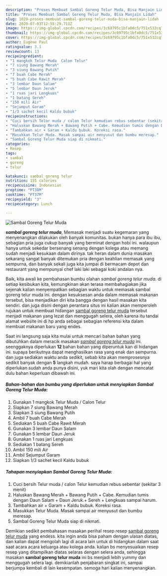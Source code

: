 ```yaml
---
description: "Proses Membuat Sambal Goreng Telur Muda, Bisa Manjain Lidah"
title: "Proses Membuat Sambal Goreng Telur Muda, Bisa Manjain Lidah"
slug: 1029-proses-membuat-sambal-goreng-telur-muda-bisa-manjain-lidah
date: 2020-07-03T12:55:29.711Z
image: https://img-global.cpcdn.com/recipes/3c69795c1bfa0dc5/751x532cq70/sambal-goreng-telur-muda-foto-resep-utama.jpg
thumbnail: https://img-global.cpcdn.com/recipes/3c69795c1bfa0dc5/751x532cq70/sambal-goreng-telur-muda-foto-resep-utama.jpg
cover: https://img-global.cpcdn.com/recipes/3c69795c1bfa0dc5/751x532cq70/sambal-goreng-telur-muda-foto-resep-utama.jpg
author: Eugene Paul
ratingvalue: 3.1
reviewcount: 13
recipeingredient:
- "1 mangkok Telur Muda  Calon Telur"
- "7 siung Bawang Merah"
- "3 siung Bawang Putih"
- "7 buah Cabe Merah"
- "5 buah Cabe Rawit Merah"
- "3 lembar Daun Salam"
- "5 lembar Daun Jeruk"
- "1 ruas jari Lengkuas"
- "1 batang Sereh"
- "150 mili Air"
- "Sejumput Garam"
- "1/3 sachet kecil Kaldu bubuk"
recipeinstructions:
- "Cuci bersih Telur muda / calon Telur kemudian rebus sebentar (sekitar 3 menit)"
- "Haluskan Bawang Merah + Bawang Putih + Cabe. Kemudian tumis dengan Daun Salam + Daun Jeruk.+ Sereh + Lengkuas sampai harum."
- "Tambahkan air + Garam + Kaldu bubuk. Koreksi rasa."
- "Masukkan Telur Muda. Masak sampai air menyusut dan bumbu meresap."
- "Sambal Goreng Telur Muda siap di nikmati."
categories:
- Resep
tags:
- sambal
- goreng
- telur

katakunci: sambal goreng telur 
nutrition: 155 calories
recipecuisine: Indonesian
preptime: "PT38M"
cooktime: "PT37M"
recipeyield: "3"
recipecategory: Lunch

---
```



![Sambal Goreng Telur Muda](https://img-global.cpcdn.com/recipes/3c69795c1bfa0dc5/751x532cq70/sambal-goreng-telur-muda-foto-resep-utama.jpg)

<b><i>sambal goreng telur muda</i></b>, Memasak menjadi suatu kegemaran yang menyenangkan dilakukan oleh banyak komunitas. bukan hanya para ibu ibu, sebagian pria juga cukup banyak yang berminat dengan hobi ini. walaupun hanya untuk sekedar bersenang senang dengan kolega atau memang sudah menjadi kesukaan dalam dirinya. tak heran dalam dunia masakan sekarang sangat banyak ditemukan pria dengan keahlian memasak yang sempurna, dan banyak sekali juga kita jumpai di bermacam depot dan restaurant yang mempunyai chef laki laki sebagai koki andalan nya.

Baik, kita awali ke pembahasan bumbu olahan <i>sambal goreng telur muda</i>. di setiap kesibukan kita, kemungkinan akan terasa membahagiakan jika sejenak kalian menyempatkan sebagian waktu untuk memasak sambal goreng telur muda ini. dengan kesuksesan anda dalam memasak makanan tersebut, bisa menjadikan diri kita bangga dengan hasil masakan kita sendiri. dan juga disini dengan perantara situs ini kalian akan memperoleh rujukan untuk membuat hidangan <u>sambal goreng telur muda</u> tersebut menjadi makanan yang lezat dan menggugah selera, oleh karena itu tandai alamat website ini di hp anda sebagai sebagian referensi kita dalam membuat makanan baru yang endes.




Saat ini langsung saja kita mulai untuk mencari bahan bahan yang dibutuhkan dalam meracik masakan <u><i>sambal goreng telur muda</i></u> ini. seenggaknya diperlukan <b>12</b> bahan bahan yang diperuntuk kan di hidangan ini. supaya berikutnya dapat menghasilkan rasa yang enak dan sempurna. dan juga sediakan waktu anda sedikit, sebab kita akan memprosesnya sedikit banyak dengan <b>5</b> langkah mudah. saya harap berbagai hal yang diperlukan sudah anda punya disini, yuk mari kita olah dengan mencatat dulu bahan keperluan dibawah ini.

<!--inarticleads1-->

##### Bahan-bahan dan bumbu yang diperlukan untuk menyiapkan Sambal Goreng Telur Muda:

1. Gunakan 1 mangkok Telur Muda / Calon Telur
1. Siapkan 7 siung Bawang Merah
1. Siapkan 3 siung Bawang Putih
1. Ambil 7 buah Cabe Merah
1. Sediakan 5 buah Cabe Rawit Merah
1. Gunakan 3 lembar Daun Salam
1. Gunakan 5 lembar Daun Jeruk
1. Gunakan 1 ruas jari Lengkuas
1. Sediakan 1 batang Sereh
1. Ambil 150 mili Air
1. Ambil Sejumput Garam
1. Siapkan 1/3 sachet kecil Kaldu bubuk




<!--inarticleads2-->

##### Tahapan menyiapkan Sambal Goreng Telur Muda:

1. Cuci bersih Telur muda / calon Telur kemudian rebus sebentar (sekitar 3 menit)
1. Haluskan Bawang Merah + Bawang Putih + Cabe. Kemudian tumis dengan Daun Salam + Daun Jeruk.+ Sereh + Lengkuas sampai harum.
1. Tambahkan air + Garam + Kaldu bubuk. Koreksi rasa.
1. Masukkan Telur Muda. Masak sampai air menyusut dan bumbu meresap.
1. Sambal Goreng Telur Muda siap di nikmati.




Demikian sedikit pembahasan masakan perihal resep resep <u>sambal goreng telur muda</u> yang endess. kita ingin anda bisa paham dengan ulasan diatas, dan kalian dapat mengolah lagi di acara lain untuk di hidangkan dalam saat saat acara acara keluarga atau kolega anda. kalian bs menyesuaikan resep resep yang ditampilkan diatas selaras dengan selera anda, sehingga masakan <b>sambal goreng telur muda</b> ini bs menjadi lebih yummy dan menggugah selera lagi. demikianlah penjabaran singkat ini, sampai berjumpa kembali di lain kesempatan. semoga hari kalian menyenangkan.
